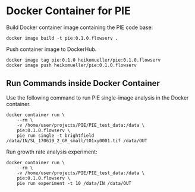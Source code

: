 # Docker Container for PIE

Build Docker container image containing the PIE code base:

```
docker image build -t pie:0.1.0.flowserv .
```

Push container image to DockerHub.

```
docker image tag pie:0.1.0 heikomueller/pie:0.1.0.flowserv
docker image push heikomueller/pie:0.1.0.flowserv
```


Run Commands inside Docker Container
------------------------------------

Use the following command to run PIE single-image analysis in the Docker container.

```
docker container run \
    --rm \
    -v /home/user/projects/PIE/PIE_test_data:/data \
    pie:0.1.0.flowserv \
    pie run single -t brightfield /data/IN/SL_170619_2_GR_small/t01xy0001.tif /data/OUT
```

Run growth rate analysis experiment:

```
docker container run \
    --rm \
    -v /home/user/projects/PIE/PIE_test_data:/data \
    pie:0.1.0.flowserv \
    pie run experiment -t 10 /data/IN /data/OUT
```
